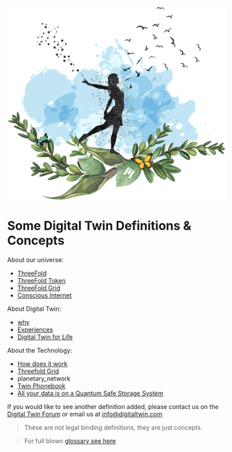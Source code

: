 ![](img/freedom.png)


# Some Digital Twin Definitions & Concepts 

About our universe: 
- [ThreeFold](https://threefold.io/info/threefold#/)
- [ThreeFold Token](https://info.threefold.io/#/threefold__token_what)
- [ThreeFold Grid](https://info.threefold.io/#/threefold__grid_intro)
- [Conscious Internet](https://threefold.io/aci)

About Digital Twin: 
- [why](why_home)
- [Experiences](experiences)
- [Digital Twin for Life](digital_twin_for_life)

About the Technology:
- [How does it work](twin_technology)
- [Threefold Grid](tfgrid_twin)
- planetary_network
- [Twin Phonebook](phonebook)
- [All your data is on a Quantum Safe Storage System](tfgrid:qsss)


If you would like to see another definition added, please contact us on the [Digital Twin Forum](https://forum.mydigitaltwin.io/) or email us at info@digitaltwin.com


> These are not legal binding definitions, they are just concepts.

> For full blown [glossary see here](defs)